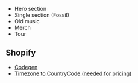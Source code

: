 - Hero section
- Single section (Fossil)
- Old music
- Merch
- Tour

## Shopify
- [Codegen](https://github.com/Shopify/shopify-app-js/tree/main/packages/api-clients/storefront-api-client#typing-variables-and-return-objects)
- [Timezone to CountryCode (needed for pricing)](https://www.npmjs.com/package/countries-and-timezones)
